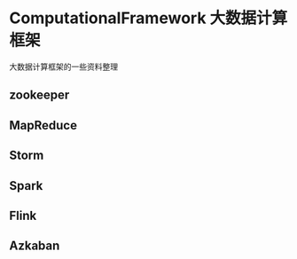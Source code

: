 # ComputationalFramework  大数据计算框架
大数据计算框架的一些资料整理 

## zookeeper  
## MapReduce 
## Storm 
## Spark
## Flink
## Azkaban
